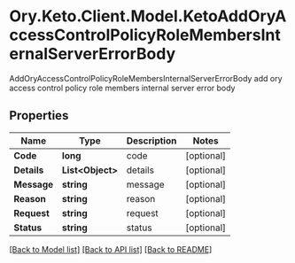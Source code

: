 # Ory.Keto.Client.Model.KetoAddOryAccessControlPolicyRoleMembersInternalServerErrorBody
AddOryAccessControlPolicyRoleMembersInternalServerErrorBody add ory access control policy role members internal server error body
## Properties

Name | Type | Description | Notes
------------ | ------------- | ------------- | -------------
**Code** | **long** | code | [optional] 
**Details** | **List&lt;Object&gt;** | details | [optional] 
**Message** | **string** | message | [optional] 
**Reason** | **string** | reason | [optional] 
**Request** | **string** | request | [optional] 
**Status** | **string** | status | [optional] 

[[Back to Model list]](../README.md#documentation-for-models) [[Back to API list]](../README.md#documentation-for-api-endpoints) [[Back to README]](../README.md)

